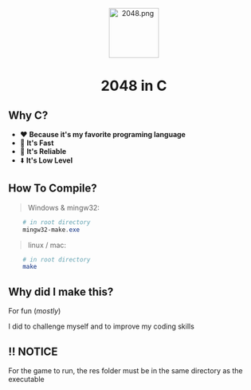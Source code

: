 <p align=center>
    <img src="https://www.2048tile.co/og_image.png" alt="2048.png" height="100">
    <h1 align=center>2048 in C</h1>
</p>

## Why C?

- ❤️ **Because it's my favorite programing language**
- 🚀 **It's Fast**
- 💎 **It's Reliable**
- ⬇️ **It's Low Level**

## How To Compile?

> Windows & mingw32:

```powershell
    # in root directory
    mingw32-make.exe
```

> linux / mac:

```bash
    # in root directory
    make
```

## Why did I make this?

For fun (_mostly_)

I did to challenge myself and to improve my coding skills

## ‼️ NOTICE

For the game to run, the res folder must be in the same directory as the executable